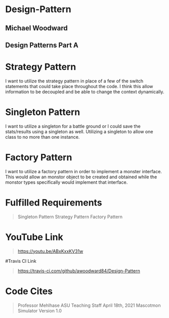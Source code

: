 # Design-Pattern
## Michael Woodward
## Design Patterns Part A

# Strategy Pattern
I want to utilize the strategy pattern in place of a few of the switch statements that could take place throughout the code.
I think this allow information to be decoupled and be able to change the context dynamically. 

# Singleton Pattern
I want to utilize a singleton for a battle ground or I could save the stats/results using a singleton as well.
Utilizing a singleton to allow one class to no more than one instance. 

# Factory Pattern
I want to utilize a factory pattern in order to implement a monster interface. This would allow an monstor object to be created
and obtained while the monstor types specifically would implement that interface. 

# Fulfilled Requirements
> Singleton Pattern
> Strategy Pattern
> Factory Pattern

# YouTube Link
> https://youtu.be/ABxKxxKV31w

#Travis CI Link
> https://travis-ci.com/github/awoodward84/Design-Pattern


# Code Cites
> Professor Mehlhase ASU Teaching Staff
> April 18th, 2021
> Mascotmon Simulator
> Version 1.0
